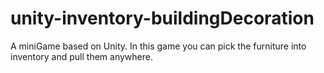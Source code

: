 # unity-inventory-buildingDecoration
A miniGame based on Unity. In this game you can pick the furniture into inventory and pull them anywhere.
